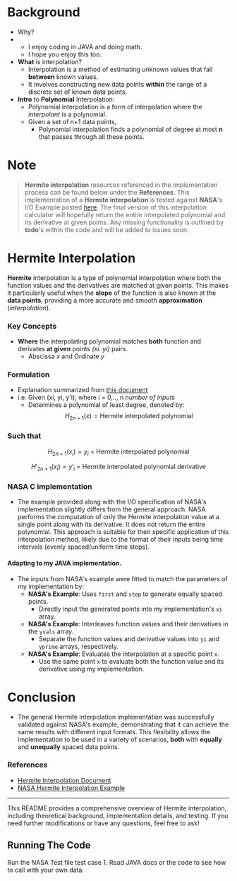 
# Background
- Why?
- - I enjoy coding in JAVA and doing math.
  - I hope you enjoy this too.
- **What** is interpolation?
	- Interpolation is a method of estimating unknown values that fall **between** known values. 
	- It involves constructing new data points **within** the range of a discrete set of known data points.
- **Intro** to **Polynomial** Interpolation:
	- Polynomial interpolation is a form of interpolation where the *interpolant* is a polynomial. 
	- Given a set of n+1 data points, 
		- Polynomial interpolation finds a polynomial of degree at most **n** that passes through all these points.
# Note
>**Hermite interpolation** resources referenced in the implementation process can be found below under the **References**. This implementation of a **Hermite interpolation** is tested against **NASA**'s  I/O Example posted [here](https://naif.jpl.nasa.gov/pub/naif/toolkit_docs/FORTRAN/spicelib/hrmesp.html).  The final version of this interpolation calculator will hopefully return the entire interpolated polynomial and its derivative at given points. Any missing functionality is outlined by **todo**'s within the code and will be added to issues soon. 
# **Hermite** Interpolation
**Hermite** interpolation is a type of polynomial interpolation where both the function values and the derivatives are matched at given points. 
This makes it particularly useful when the **slope** of the function is also known at the **data points**, providing a more accurate and smooth **approximation** (*interpolation*).
### **Key** Concepts
- **Where** the interpolating polynomial matches **both** function and derivates **at given** points *(xi. yi)* pairs.
	- Abscissa *x* and Ordinate *y* 
### **Formulation**
- Explanation summarized from [this document](https://sam.nitk.ac.in/courses/MA608/Hermite_Interpolation.pdf) 
- i.e. Given (xi, yi, y'i), where i = 0,.., n *number of inputs* 
	- Determines a polynomial of least degree, denoted by:
	$$H_{2n+1}(x) = \text{Hermite interpolated polynomial}$$
### Such that 

$$H_{2n+1}(x_{i}) = y_{i} \text{ = Hermite interpolated polynomial}$$

$$H\prime_{2n+1}(x_{i}) =y\prime_{i} \text{ = Hermite interpolated polynomial derivative}$$


### NASA C implementation
- The example provided along with the I/O specification of NASA's implementation slightly differs from the general approach. NASA performs the computation of only the Hermite interpolation value at a single point along with its derivative. It does not return the entire polynomial. This approach is suitable for their specific application of this interpolation method, likely due to the format of their inputs being time intervals (evenly spaced/uniform time steps).
#### Adapting to my **JAVA** implementation. 
- The inputs from NASA's example were fitted to match the parameters of my implementation by:
	- **NASA's Example**: Uses `first` and `step` to generate equally spaced points.
		- Directly input the generated points into my implementation's `xi` array.
	-  **NASA's Example**: Interleaves function values and their derivatives in the `yvals` array.
		- Separate the function values and derivative values into `yi` and `yprime` arrays, respectively.
	-  **NASA's Example**: Evaluates the interpolation at a specific point `x`.
		- Use the same point `x` to evaluate both the function value and its derivative using my implementation.
# **Conclusion**

- The general Hermite interpolation implementation was successfully validated against NASA's example, demonstrating that it can achieve the same results with different input formats. This flexibility allows the implementation to be used in a variety of scenarios, **both** with **equally** and **unequally** spaced data points.
### References

- [Hermite Interpolation Document](https://sam.nitk.ac.in/courses/MA608/Hermite_Interpolation.pdf)
- [NASA Hermite Interpolation Example](https://naif.jpl.nasa.gov/pub/naif/toolkit_docs/FORTRAN/spicelib/hrmesp.html)

---

This README provides a comprehensive overview of Hermite interpolation, including theoretical background, implementation details, and testing. If you need further modifications or have any questions, feel free to ask!

## Running The Code
Run the NASA Test file test case 1.
Read JAVA docs or the code to see how to call with your own data. 
